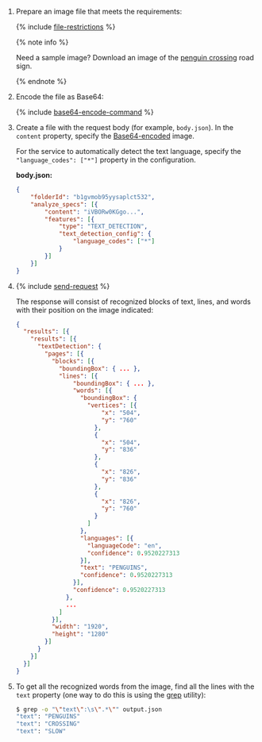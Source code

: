 1. Prepare an image file that meets the requirements:

    {% include [file-restrictions](../../_includes/vision/file-restrictions.md) %}

    {% note info %}

    Need a sample image? Download an image of the [penguin crossing](https://storage.yandexcloud.net/vision/penguins_sample.jpg) road sign.

    {% endnote %}

1. Encode the file as Base64:

    {% include [base64-encode-command](base64-encode-command.md) %}

1. Create a file with the request body (for example, `body.json`). In the `content` property, specify the [Base64-encoded](../../vision/operations/base64-encode.md) image.

    For the service to automatically detect the text language, specify the `"language_codes": ["*"]` property in the configuration.

    **body.json:**

    ```json
    {
        "folderId": "b1gvmob95yysaplct532",
        "analyze_specs": [{
            "content": "iVBORw0KGgo...",
            "features": [{
                "type": "TEXT_DETECTION",
                "text_detection_config": {
                    "language_codes": ["*"]
                }
            }]
        }]
    }
    ```

1. {% include [send-request](send-request.md) %}

    The response will consist of recognized blocks of text, lines, and words with their position on the image indicated:

    ```json
    {
      "results": [{
        "results": [{
          "textDetection": {
            "pages": [{
              "blocks": [{
                "boundingBox": { ... },
                "lines": [{
                    "boundingBox": { ... },
                    "words": [{
                      "boundingBox": {
                        "vertices": [{
                            "x": "504",
                            "y": "760"
                          },
                          {
                            "x": "504",
                            "y": "836"
                          },
                          {
                            "x": "826",
                            "y": "836"
                          },
                          {
                            "x": "826",
                            "y": "760"
                          }
                        ]
                      },
                      "languages": [{
                        "languageCode": "en",
                        "confidence": 0.9520227313
                      }],
                      "text": "PENGUINS",
                      "confidence": 0.9520227313
                    }],
                    "confidence": 0.9520227313
                  },
                  ...
                ]
              }],
              "width": "1920",
              "height": "1280"
            }]
          }
        }]
      }]
    }
    ```

1. To get all the recognized words from the image, find all the lines with the `text` property (one way to do this is using the [grep](https://www.gnu.org/software/grep/) utility):

    ```bash
    $ grep -o "\"text\":\s\".*\"" output.json
    "text": "PENGUINS"
    "text": "CROSSING"
    "text": "SLOW"
    ```

